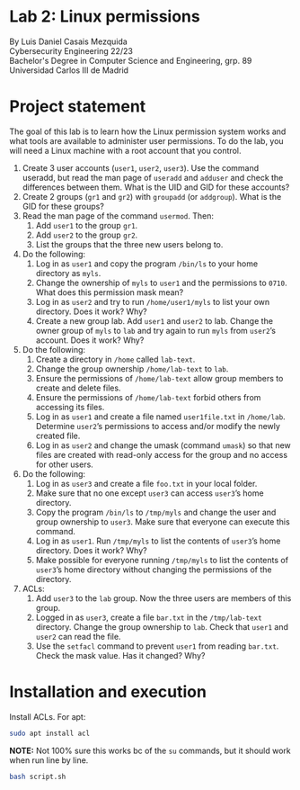 # Lab 2: Linux permissions
By Luis Daniel Casais Mezquida  
Cybersecurity Engineering 22/23  
Bachelor's Degree in Computer Science and Engineering, grp. 89  
Universidad Carlos III de Madrid

# Project statement
The goal of this lab is to learn how the Linux permission system works and what tools are available to administer user permissions. To do the lab, you will need a Linux machine with a root account that you control.

1. Create 3 user accounts (`user1`, `user2`, `user3`). Use the command useradd, but read the man page of `useradd` and `adduser` and check the differences between them. What is the UID and GID for these accounts?
2. Create 2 groups (`gr1` and `gr2`) with `groupadd` (or `addgroup`). What is the GID for these groups?
3. Read the man page of the command `usermod`. Then:
    1. Add `user1` to the group `gr1`.
    2. Add `user2` to the group `gr2`.
    3. List the groups that the three new users belong to.
4. Do the following:
    1. Log in as `user1` and copy the program `/bin/ls` to your home directory as `myls`.
    2. Change the ownership of `myls` to `user1` and the permissions to `0710`. What does this permission mask mean?
    2. Log in as `user2` and try to run `/home/user1/myls` to list your own directory. Does it work? Why?
    3. Create a new group lab. Add `user1` and `user2` to lab. Change the owner group of `myls` to `lab` and try again to run `myls` from `user2`’s account. Does it work? Why?
5. Do the following:
    1. Create a directory in `/home` called `lab-text`.
    2. Change the group ownership `/home/lab-text` to `lab`.
    3. Ensure the permissions of `/home/lab-text` allow group members to create and delete files.
    4. Ensure the permissions of `/home/lab-text` forbid others from accessing its files.
    5. Log in as `user1` and create a file named `user1file.txt` in `/home/lab`. Determine `user2`’s permissions to access and/or modify the newly created file.
    6. Log in as `user2` and change the umask (command `umask`) so that new files are created with read-only access for the group and no access for other users.
6. Do the following:
    1. Log in as `user3` and create a file `foo.txt` in your local folder.
    2. Make sure that no one except `user3` can access `user3`’s home directory.
    3. Copy the program `/bin/ls` to `/tmp/myls` and change the user and group ownership to `user3`. Make sure that everyone can execute this command.
    4. Log in as `user1`. Run `/tmp/myls` to list the contents of `user3`’s home directory. Does it work? Why?
    5. Make possible for everyone running `/tmp/myls` to list the contents of `user3`’s home directory without changing the permissions of the directory.
7. ACLs:
    1. Add `user3` to the `lab` group. Now the three users are members of this group.
    2. Logged in as `user3`, create a file `bar.txt` in the `/tmp/lab-text` directory. Change the group ownership to `lab`. Check that `user1` and `user2` can read the file.
    3. Use the `setfacl` command to prevent `user1` from reading `bar.txt`. Check the mask value. Has it changed? Why?

# Installation and execution
Install ACLs. For apt:
```bash
sudo apt install acl
```

**NOTE:** Not 100% sure this works bc of the `su` commands, but it should work when run line by line.
```bash
bash script.sh
```
